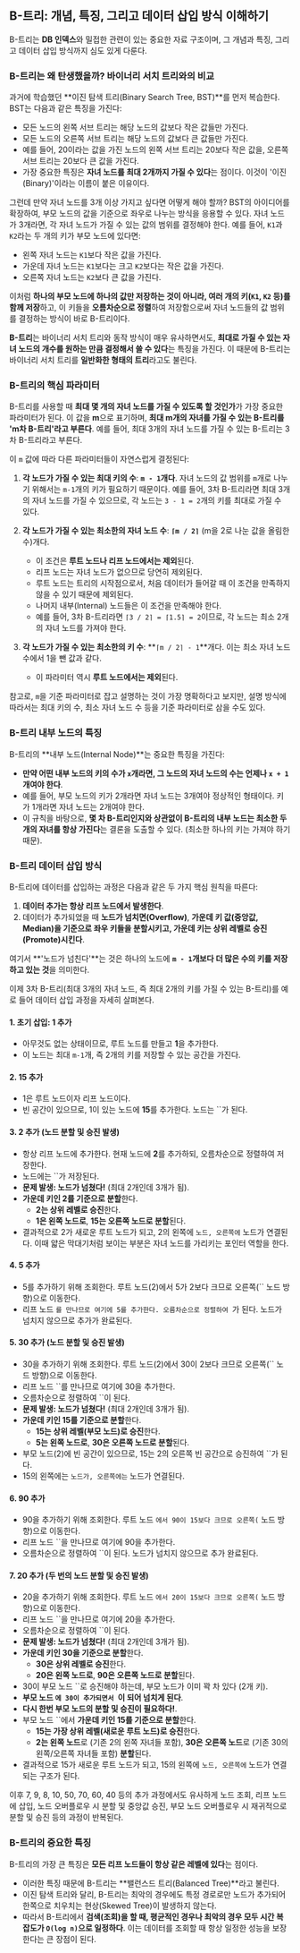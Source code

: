 ## B-트리: 개념, 특징, 그리고 데이터 삽입 방식 이해하기

B-트리는 **DB 인덱스**와 밀접한 관련이 있는 중요한 자료 구조이며, 그 개념과 특징, 그리고 데이터 삽입 방식까지 심도 있게 다룬다.

### B-트리는 왜 탄생했을까? 바이너리 서치 트리와의 비교

과거에 학습했던 **이진 탐색 트리(Binary Search Tree, BST)**를 먼저 복습한다. BST는 다음과 같은 특징을 가진다:

- 모든 노드의 왼쪽 서브 트리는 해당 노드의 값보다 작은 값들만 가진다.
- 모든 노드의 오른쪽 서브 트리는 해당 노드의 값보다 큰 값들만 가진다.
- 예를 들어, 20이라는 값을 가진 노드의 왼쪽 서브 트리는 20보다 작은 값을, 오른쪽 서브 트리는 20보다 큰 값을 가진다.
- 가장 중요한 특징은 **자녀 노드를 최대 2개까지 가질 수 있다**는 점이다. 이것이 '이진(Binary)'이라는 이름이 붙은 이유이다.

그런데 만약 자녀 노드를 3개 이상 가지고 싶다면 어떻게 해야 할까? BST의 아이디어를 확장하여, 부모 노드의 값을 기준으로 좌우로 나누는 방식을 응용할 수 있다.
자녀 노드가 3개라면, 각 자녀 노드가 가질 수 있는 값의 범위를 결정해야 한다. 예를 들어, `K1`과 `K2`라는 두 개의 키가 부모 노드에 있다면:

- 왼쪽 자녀 노드는 `K1`보다 작은 값을 가진다.
- 가운데 자녀 노드는 `K1`보다는 크고 `K2`보다는 작은 값을 가진다.
- 오른쪽 자녀 노드는 `K2`보다 큰 값을 가진다.

이처럼 **하나의 부모 노드에 하나의 값만 저장하는 것이 아니라, 여러 개의 키(`K1`, `K2` 등)를 함께 저장**하고, 이 키들을 **오름차순으로 정렬**하여 저장함으로써 자녀 노드들의 값 범위를 결정하는 방식이 바로 B-트리이다.

**B-트리**는 바이너리 서치 트리와 동작 방식이 매우 유사하면서도, **최대로 가질 수 있는 자녀 노드의 개수를 원하는 만큼 결정해서 쓸 수 있다**는 특징을 가진다. 이 때문에 B-트리는 바이너리 서치 트리를 **일반화한 형태의 트리**라고도 불린다.

### B-트리의 핵심 파라미터

B-트리를 사용할 때 **최대 몇 개의 자녀 노드를 가질 수 있도록 할 것인가**가 가장 중요한 파라미터가 된다. 이 값을 **m**으로 표기하며, **최대 m개의 자녀를 가질 수 있는 B-트리를 'm차 B-트리'라고 부른다**. 예를 들어, 최대 3개의 자녀 노드를 가질 수 있는 B-트리는 3차 B-트리라고 부른다.

이 `m` 값에 따라 다른 파라미터들이 자연스럽게 결정된다:

1.  **각 노드가 가질 수 있는 최대 키의 수**: **`m - 1`개다**. 자녀 노드의 값 범위를 `m`개로 나누기 위해서는 `m-1`개의 키가 필요하기 때문이다. 예를 들어, 3차 B-트리라면 최대 3개의 자녀 노드를 가질 수 있으므로, 각 노드는 `3 - 1 = 2`개의 키를 최대로 가질 수 있다.

2.  **각 노드가 가질 수 있는 최소한의 자녀 노드 수**: **`⌈m / 2⌉`** (m을 2로 나눈 값을 올림한 수)개다.

    - 이 조건은 **루트 노드나 리프 노드에서는 제외**된다.
    - 리프 노드는 자녀 노드가 없으므로 당연히 제외된다.
    - 루트 노드는 트리의 시작점으로서, 처음 데이터가 들어갈 때 이 조건을 만족하지 않을 수 있기 때문에 제외된다.
    - 나머지 내부(Internal) 노드들은 이 조건을 만족해야 한다.
    - 예를 들어, 3차 B-트리라면 `⌈3 / 2⌉ = ⌈1.5⌉ = 2`이므로, 각 노드는 최소 2개의 자녀 노드를 가져야 한다.

3.  **각 노드가 가질 수 있는 최소한의 키 수**: **`⌈m / 2⌉ - 1`**개다. 이는 최소 자녀 노드 수에서 1을 뺀 값과 같다.
    - 이 파라미터 역시 **루트 노드에서는 제외**된다.

참고로, `m`을 기준 파라미터로 잡고 설명하는 것이 가장 명확하다고 보지만, 설명 방식에 따라서는 최대 키의 수, 최소 자녀 노드 수 등을 기준 파라미터로 삼을 수도 있다.

### B-트리 내부 노드의 특징

B-트리의 **내부 노드(Internal Node)**는 중요한 특징을 가진다:

- **만약 어떤 내부 노드의 키의 수가 `x`개라면, 그 노드의 자녀 노드의 수는 언제나 `x + 1`개여야 한다**.
- 예를 들어, 부모 노드의 키가 2개라면 자녀 노드는 3개여야 정상적인 형태이다. 키가 1개라면 자녀 노드는 2개여야 한다.
- 이 규칙을 바탕으로, **몇 차 B-트리인지와 상관없이 B-트리의 내부 노드는 최소한 두 개의 자녀를 항상 가진다**는 결론을 도출할 수 있다. (최소한 하나의 키는 가져야 하기 때문).

### B-트리 데이터 삽입 방식

B-트리에 데이터를 삽입하는 과정은 다음과 같은 두 가지 핵심 원칙을 따른다:

1.  **데이터 추가는 항상 리프 노드에서 발생한다**.
2.  데이터가 추가되었을 때 **노드가 넘치면(Overflow)**, **가운데 키 값(중앙값, Median)을 기준으로 좌우 키들을 분할시키고, 가운데 키는 상위 레벨로 승진(Promote)시킨다**.

여기서 **'노드가 넘친다'**는 것은 하나의 노드에 **`m - 1`개보다 더 많은 수의 키를 저장하고 있는 것**을 의미한다.

이제 3차 B-트리(최대 3개의 자녀 노드, 즉 최대 2개의 키를 가질 수 있는 B-트리)를 예로 들어 데이터 삽입 과정을 자세히 살펴본다.

#### 1. 초기 삽입: 1 추가

- 아무것도 없는 상태이므로, 루트 노드를 만들고 **1**을 추가한다.
- 이 노드는 최대 `m-1`개, 즉 2개의 키를 저장할 수 있는 공간을 가진다.

#### 2. 15 추가

- 1은 루트 노드이자 리프 노드이다.
- 빈 공간이 있으므로, 1이 있는 노드에 **15**를 추가한다. 노드는 ``가 된다.

#### 3. 2 추가 (노드 분할 및 승진 발생)

- 항상 리프 노드에 추가한다. 현재 노드에 **2**를 추가하되, 오름차순으로 정렬하여 저장한다.
- 노드에는 ``가 저장된다.
- **문제 발생: 노드가 넘쳤다!** (최대 2개인데 3개가 됨).
- **가운데 키인 2를 기준으로 분할**한다.
  - **2는 상위 레벨로 승진**한다.
  - **1은 왼쪽 노드로**, **15는 오른쪽 노드로 분할**된다.
- 결과적으로 2가 새로운 루트 노드가 되고, 2의 왼쪽에 `노드, 오른쪽에` 노드가 연결된다. 이때 얇은 막대기처럼 보이는 부분은 자녀 노드를 가리키는 포인터 역할을 한다.

#### 4. 5 추가

- 5를 추가하기 위해 조회한다. 루트 노드(2)에서 5가 2보다 크므로 오른쪽(`` 노드 방향)으로 이동한다.
- 리프 노드 `를 만나므로 여기에 5를 추가한다. 오름차순으로 정렬하여 `가 된다. 노드가 넘치지 않으므로 추가가 완료된다.

#### 5. 30 추가 (노드 분할 및 승진 발생)

- 30을 추가하기 위해 조회한다. 루트 노드(2)에서 30이 2보다 크므로 오른쪽(`` 노드 방향)으로 이동한다.
- 리프 노드 ``를 만나므로 여기에 30을 추가한다.
- 오름차순으로 정렬하여 ``이 된다.
- **문제 발생: 노드가 넘쳤다!** (최대 2개인데 3개가 됨).
- **가운데 키인 15를 기준으로 분할**한다.
  - **15는 상위 레벨(부모 노드)로 승진**한다.
  - **5는 왼쪽 노드로**, **30은 오른쪽 노드로 분할**된다.
- 부모 노드(2)에 빈 공간이 있으므로, 15는 2의 오른쪽 빈 공간으로 승진하여 ``가 된다.
- 15의 왼쪽에는 `노드가, 오른쪽에는` 노드가 연결된다.

#### 6. 90 추가

- 90을 추가하기 위해 조회한다. 루트 노드 `에서 90이 15보다 크므로 오른쪽(` 노드 방향)으로 이동한다.
- 리프 노드 ``을 만나므로 여기에 90을 추가한다.
- 오름차순으로 정렬하여 ``이 된다. 노드가 넘치지 않으므로 추가 완료된다.

#### 7. 20 추가 (두 번의 노드 분할 및 승진 발생)

- 20을 추가하기 위해 조회한다. 루트 노드 `에서 20이 15보다 크므로 오른쪽(` 노드 방향)으로 이동한다.
- 리프 노드 ``을 만나므로 여기에 20을 추가한다.
- 오름차순으로 정렬하여 ``이 된다.
- **문제 발생: 노드가 넘쳤다!** (최대 2개인데 3개가 됨).
- **가운데 키인 30을 기준으로 분할**한다.
  - **30은 상위 레벨로 승진**한다.
  - **20은 왼쪽 노드로**, **90은 오른쪽 노드로 분할**된다.
- 30이 부모 노드 ``로 승진해야 하는데, 부모 노드가 이미 꽉 차 있다 (2개 키).
- **부모 노드 `에 30이 추가되면서 `이 되어 넘치게 된다**.
- **다시 한번 부모 노드의 분할 및 승진이 필요하다!**.
- 부모 노드 ``에서 **가운데 키인 15를 기준으로 분할**한다.
  - **15는 가장 상위 레벨(새로운 루트 노드)로 승진**한다.
  - **2는 왼쪽 노드**로 (기존 2의 왼쪽 자녀들 포함), **30은 오른쪽 노드**로 (기존 30의 왼쪽/오른쪽 자녀들 포함) **분할**된다.
- 결과적으로 15가 새로운 루트 노드가 되고, 15의 왼쪽에 `노드, 오른쪽에` 노드가 연결되는 구조가 된다.

이후 7, 9, 8, 10, 50, 70, 60, 40 등의 추가 과정에서도 유사하게 노드 조회, 리프 노드에 삽입, 노드 오버플로우 시 분할 및 중앙값 승진, 부모 노드 오버플로우 시 재귀적으로 분할 및 승진 등의 과정이 반복된다.

### B-트리의 중요한 특징

B-트리의 가장 큰 특징은 **모든 리프 노드들이 항상 같은 레벨에 있다**는 점이다.

- 이러한 특징 때문에 B-트리는 **밸런스드 트리(Balanced Tree)**라고 불린다.
- 이진 탐색 트리와 달리, B-트리는 최악의 경우에도 특정 경로로만 노드가 추가되어 한쪽으로 치우치는 현상(Skewed Tree)이 발생하지 않는다.
- 따라서 B-트리에서 **검색(조회)을 할 때, 평균적인 경우나 최악의 경우 모두 시간 복잡도가 `O(log n)`으로 일정하다**. 이는 데이터를 조회할 때 항상 일정한 성능을 보장한다는 큰 장점이 된다.
